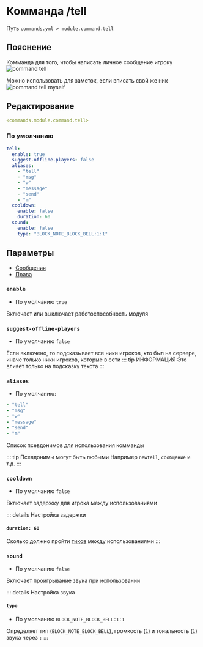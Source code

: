 # Комманда /tell
Путь `commands.yml > module.command.tell`

## Пояснение
Комманда для того, чтобы написать личное сообщение игроку
![command tell](/commandtell.png)

Можно использовать для заметок, если вписать свой же ник
![command tell myself](/commandtellmyself.png)

## Редактирование
```yaml
<commands.module.command.tell>
```

### По умолчанию
```yaml
tell:
  enable: true
  suggest-offline-players: false
  aliases:
    - "tell"
    - "msg"
    - "w"
    - "message"
    - "send"
    - "m"
  cooldown:
    enable: false
    duration: 60
  sound:
    enable: false
    type: "BLOCK_NOTE_BLOCK_BELL:1:1"
```

## Параметры

- [Сообщения](/ru/messages/ru_ru/module/command/tell/)
- [Права](/ru/permissions/module/command/tell/)

### `enable`
- По умолчанию `true`

Включает или выключает работоспособность модуля

### `suggest-offline-players`
- По умолчанию `false`

Если включено, то подсказывает все ники игроков, кто был на сервере, иначе только ники игроков, которые в сети
::: tip ИНФОРМАЦИЯ
Это влияет только на подсказку текста
:::

### `aliases`
- По умолчанию:
```yaml
- "tell"
- "msg"
- "w"
- "message"
- "send"
- "m"
```

Список псевдонимов для использования комманды

::: tip Псевдонимы могут быть любыми
Например `newtell`, `сообщение` и т.д.
:::

### `cooldown`
- По умолчанию `false`

Включает задержку для игрока между использованиями

::: details Настройка задержки
#### `duration: 60`

Сколько должно пройти [тиков](https://ru.minecraft.wiki/w/%D0%A2%D0%B0%D0%BA%D1%82) между использованиями
:::

### `sound`
- По умолчанию `false`

Включает проигрывание звука при использовании

::: details Настройка звука
#### `type`
- По умолчанию `BLOCK_NOTE_BLOCK_BELL:1:1`

Определяет тип (`BLOCK_NOTE_BLOCK_BELL`), громкость (`1`) и тональность (`1`) звука через `:`
:::